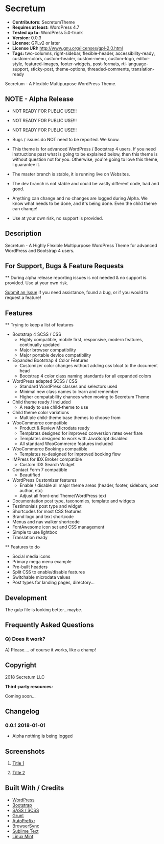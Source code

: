# Secretum

* **Contributors:** SecretumTheme
* **Requires at least:** WordPress 4.7
* **Tested up to:** WordPress 5.0-trunk
* **Version:** 0.0.3
* **License:** GPLv2 or later
* **License URI:** http://www.gnu.org/licenses/gpl-2.0.html
* **Tags:** two-columns, right-sidebar, flexible-header, accessibility-ready, custom-colors, custom-header, custom-menu, custom-logo, editor-style, featured-images, footer-widgets, post-formats, rtl-language-support, sticky-post, theme-options, threaded-comments, translation-ready


Secretum - A Flexible Multipurpose WordPress Theme.


## NOTE - Alpha Release

* NOT READY FOR PUBLIC USE!!!
* NOT READY FOR PUBLIC USE!!!
* NOT READY FOR PUBLIC USE!!!

* Bugs / issues do NOT need to be reported. We know.
* This theme is for advanced WordPress / Bootstrap 4 users. If you need instructions past what is going to be explained below, then this theme is without question not for you. Otherwise, you're going to love this theme, I guarantee it.
* The master branch is stable, it is running live on Websites.
* The dev branch is not stable and could be vastly different code, bad and good.
* Anything can change and no changes are logged during Alpha. We know what needs to be done, and it's being done. Even the child theme can change!
* Use at your own risk, no support is provided.


## Description

Secretum - A Highly Flexible Multipurpose WordPress Theme for advanced WordPress and Bootstrap 4 users.


## For Support, Bugs & Feature Requests

** During alpha release reporting issues is not needed & no support is provided. Use at your own risk.

[Submit an Issue](https://github.com/SecretumTheme/secretum/issues) if you need assistance, found a bug, or if you would to request a feature!


## Features

** Trying to keep a list of features

* Bootstrap 4 SCSS / CSS
	* Highly compatible, mobile first, responsive, modern features, continually updated
	* Major browser compatibility
	* Major portable device compatibility
* Expanded Bootstrap 4 Color Features
	* Customizer color changes without adding css bloat to the document head
	* Bootstrap 4 color class naming standards for all expanded colors
* WordPress adapted SCSS / CSS
	* Standard WordPress classes and selectors used
	* Minimal new class names to learn and remember
	* Higher compatability chances when moving to Secretum Theme
* Child theme ready / included
	* A ready to use child-theme to use
* Child theme color variations
	* Multiple child-theme base themes to choose from
* WooCommerce compatible
	* Product & Review Microdata ready
	* Templates designed for improved conversion rates over flare
	* Templates designed to work with JavaScript disabled
	* All standard WooCommerce features included
* WooCommerce Bookings compatible
	* Templates re-designed for improved booking flow
* IMPress for IDX Broker compatible
	* Custom IDX Search Widget
* Contact Form 7 compatible
	* Beautified
* WordPress Customizer features
	* Enable / disable all major theme areas (header, footer, sidebars, post author, etc)
	* Adjust all front-end Theme/WordPress text
* Documentation post type, taxonomies, template and widgets
* Testimonials post type and widget
* Shortcodes for most CSS features
* Brand logo and text shortcode
* Menus and nav walker shortcode
* FontAwesome icon set and CSS management
* Simple to use lightbox
* Translation ready


** Features to do

* Social media icons
* Primary mega menu example
* Pre-built headers
* Split CSS to enable/disable features
* Switchable microdata values
* Post types for landing pages, directory...


## Development

The gulp file is looking better...maybe.


## Frequently Asked Questions

### Q) Does it work?

A) Please.... of course it works, like a champ!


## Copyright

2018 Secretum LLC

**Third-party resources:**

Coming soon...


## Changelog

### 0.0.1 2018-01-01
* Alpha nothing is being logged


## Screenshots

1. [Title 1](https://#)

2. [Title 2](https://#)


## Built With / Credits

* [WordPress](https://www.wordpress.org/)
* [Bootstrap](https://getbootstrap.com/)
* [SASS / SCSS](http://sass-lang.com/)
* [Grunt](http://gruntjs.com/)
* [AutoPrefixr](https://github.com/ai/autoprefixer)
* [BrowserSync](https://github.com/shakyShane/browser-sync)
* [Sublime Text](https://www.sublimetext.com/)
* [Linux Mint](https://linuxmint.com/)
